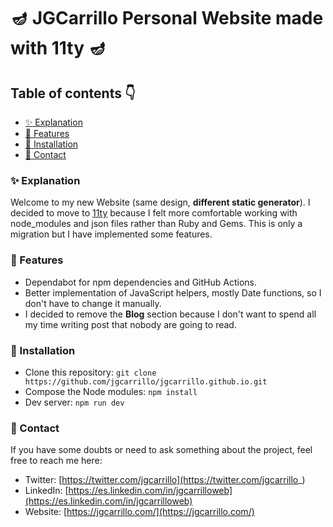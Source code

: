 # 🪔 JGCarrillo Personal Website made with 11ty 🪔

## Table of contents 👇

-   [✨ Explanation](#-explanation)
-   [🎨 Features](#-features)
-   [🚀 Installation](#-installation)
-   [💛 Contact](#-contact)

### ✨ Explanation

Welcome to my new Website (same design, **different static generator**). I decided to move to [11ty](https://www.11ty.dev/) because I felt more comfortable working with node_modules and json files rather than Ruby and Gems. This is only a migration but I have implemented some features.

### 🎨 Features

-   Dependabot for npm dependencies and GitHub Actions.
-   Better implementation of JavaScript helpers, mostly Date functions, so I don't have to change it manually.
-   I decided to remove the **Blog** section because I don't want to spend all my time writing post that nobody are going to read.

### 🚀 Installation

-   Clone this repository: `git clone https://github.com/jgcarrillo/jgcarrillo.github.io.git`
-   Compose the Node modules: `npm install`
-   Dev server: `npm run dev`

### 💛 Contact

If you have some doubts or need to ask something about the project, feel free to reach me here:

-   Twitter: [https://twitter.com/jgcarrillo](https://twitter.com/jgcarrillo_)
-   LinkedIn: [https://es.linkedin.com/in/jgcarrilloweb](https://es.linkedin.com/in/jgcarrilloweb)
-   Website: [https://jgcarrillo.com/](https://jgcarrillo.com/)
